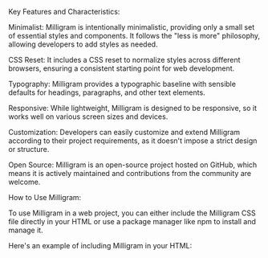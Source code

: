 
Key Features and Characteristics:

Minimalist: Milligram is intentionally minimalistic, providing only a small set of essential styles and components. It follows the "less is more" philosophy, allowing developers to add styles as needed.

CSS Reset: It includes a CSS reset to normalize styles across different browsers, ensuring a consistent starting point for web development.

Typography: Milligram provides a typographic baseline with sensible defaults for headings, paragraphs, and other text elements.

Responsive: While lightweight, Milligram is designed to be responsive, so it works well on various screen sizes and devices.

Customization: Developers can easily customize and extend Milligram according to their project requirements, as it doesn't impose a strict design or structure.

Open Source: Milligram is an open-source project hosted on GitHub, which means it is actively maintained and contributions from the community are welcome.

How to Use Milligram:

To use Milligram in a web project, you can either include the Milligram CSS file directly in your HTML or use a package manager like npm to install and manage it.

Here's an example of including Milligram in your HTML:


<link rel="stylesheet" href="https://cdnjs.cloudflare.com/ajax/libs/milligram/1.6.3/milligram.min.css">
